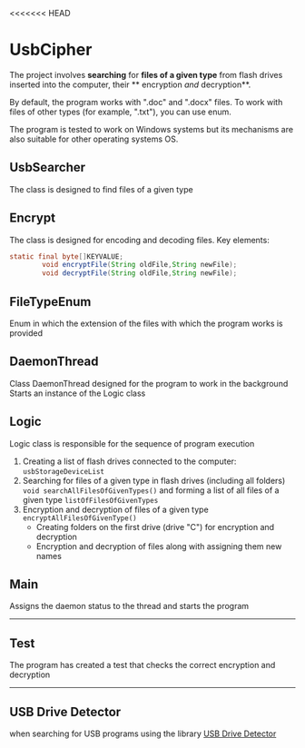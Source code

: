 <<<<<<< HEAD
# UsbCipher

The project involves **searching** for **files of a given type** from flash drives inserted into the computer, their **
encryption *and* decryption**.

By default, the program works with ".doc" and ".docx" files. To work with files of other types
(for example, ".txt"), you can use enum.

The program is tested to work on Windows systems but its mechanisms are also suitable for other operating systems OS.

## UsbSearcher

The class is designed to find files of a given type

## Encrypt

The class is designed for encoding and decoding files. Key elements:

```java
static final byte[]KEYVALUE;
        void encryptFile(String oldFile,String newFile);
        void decryptFile(String oldFile,String newFile);
```

## FileTypeEnum

Enum in which the extension of the files with which the program works is provided

## DaemonThread

Class DaemonThread designed for the program to work in the background Starts an instance of the Logic class

## Logic

Logic class is responsible for the sequence of program execution

1. Creating a list of flash drives connected to the computer: `usbStorageDeviceList`
2. Searching for files of a given type in flash drives (including all folders) `void searchAllFilesOfGivenTypes()`
   and forming a list of all files of a given type `listOfFilesOfGivenTypes`
3. Encryption and decryption of files of a given type `encryptAllFilesOfGivenType()`
    - Creating folders on the first drive (drive "C") for encryption and decryption
    - Encryption and decryption of files along with assigning them new names

## Main

Assigns the daemon status to the thread and starts the program

 ---

## Test

The program has created a test that checks the correct encryption and decryption 

---

## USB Drive Detector
when searching for USB programs using the
library [USB Drive Detector](https://mvnrepository.com/artifact/net.samuelcampos/usbdrivedetector/2.2.1)

